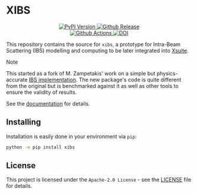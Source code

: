 # XIBS

<p align="center">
  <!-- PyPi Version -->
  <a href="https://pypi.org/project/xibs">
    <img alt="PyPI Version" src="https://img.shields.io/pypi/v/xibs?label=PyPI&logo=PyPI">
  </a>

  <!-- Github Release -->
  <a href="https://github.com/fsoubelet/xibs/releases">
    <img alt="Github Release" src="https://img.shields.io/github/v/release/fsoubelet/xibs?color=orange&label=Release&logo=Github">
  </a>

  <br/>

  <!-- Github Actions Build -->
  <a href="https://github.com/fsoubelet/xibs/actions?query=workflow%3A%22Cron+Testing%22">
    <img alt="Github Actions" src="https://github.com/fsoubelet/xibs/workflows/Tests/badge.svg">
  </a>

  <!-- General DOI -->
  <a href="https://zenodo.org/badge/latestdoi/10044627.">
    <img alt="DOI" src="https://zenodo.org/records/10044627..svg">
  </a>
</p>

This repository contains the source for `xibs`, a prototype for Intra-Beam Scattering (IBS) modelling and computing to be later integrated into [Xsuite](https://github.com/xsuite).

> [!NOTE]
> This started as a fork of M. Zampetakis' work on a simple but physics-accurate
> [IBS implementation](https://github.com/MichZampetakis/IBS_for_Xsuite). The new
> package's code is quite different from the original but is benchmarked against
> it as well as other tools to ensure the validity of results.

See the [documentation](https://fsoubelet.github.io/xibs/) for details.

## Installing

Installation is easily done in your environment via `pip`:

```bash
python -m pip install xibs
```

## License

This project is licensed under the `Apache-2.0 License` - see the [LICENSE](LICENSE) file for details.
